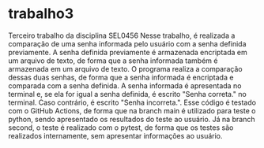 # trabalho3
Terceiro trabalho da disciplina SEL0456
Nesse trabalho, é realizada a comparação de uma senha informada pelo usuário com a senha definida previamente.
A senha definida previamente é armazenada encriptada em um arquivo de texto, de forma que a senha informada também é armazenada em um arquivo de texto.
O programa realiza a comparação dessas duas senhas, de forma que a senha informada é encriptada e comparada com a senha definida. A senha informada é apresentada no terminal e, se ela for igual a senha definida, é escrito "Senha correta." no terminal. Caso contrário, é escrito "Senha incorreta.".
Esse código é testado com o GitHub Actions, de forma que na branch main é utilizado para teste o python, sendo apresentado os resultados do teste ao usuário. 
Já na branch second, o teste é realizado com o pytest, de forma que os testes são realizados internamente, sem apresentar informações ao usuário.
